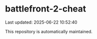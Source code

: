 # battlefront-2-cheat

Last updated: 2025-06-22 10:52:40

This repository is automatically maintained.
